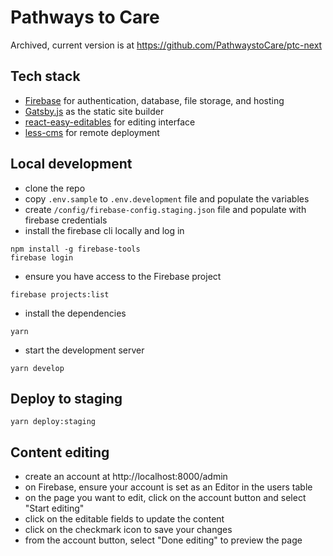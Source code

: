 # Pathways to Care

Archived, current version is at https://github.com/PathwaystoCare/ptc-next

## Tech stack

- [Firebase](https://firebase.google.com/) for authentication, database, file storage, and hosting
- [Gatsby.js](https://www.gatsbyjs.com/) as the static site builder
- [react-easy-editables](https://github.com/nomadic-labs/react-easy-editables) for editing interface
- [less-cms](https://github.com/nomadic-labs/less-cms) for remote deployment


## Local development

- clone the repo
- copy `.env.sample` to `.env.development` file and populate the variables
- create `/config/firebase-config.staging.json` file and populate with firebase credentials
- install the firebase cli locally and log in
```
npm install -g firebase-tools
firebase login
```
- ensure you have access to the Firebase project
```
firebase projects:list
```
- install the dependencies
```
yarn
```
- start the development server
```
yarn develop
```

## Deploy to staging
```
yarn deploy:staging
```

## Content editing
- create an account at http://localhost:8000/admin
- on Firebase, ensure your account is set as an Editor in the users table
- on the page you want to edit, click on the account button and select "Start editing"
- click on the editable fields to update the content
- click on the checkmark icon to save your changes
- from the account button, select "Done editing" to preview the page


